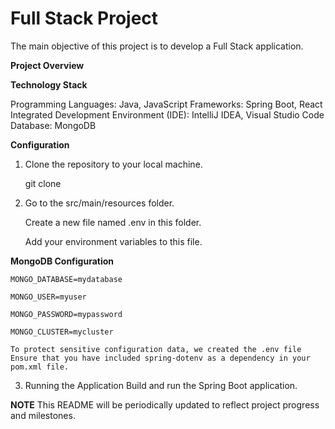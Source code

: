 # Full Stack Project

The main objective of this project is to develop a Full Stack application.

**Project Overview**

**Technology Stack**

Programming Languages: Java, JavaScript
Frameworks: Spring Boot, React
Integrated Development Environment (IDE): IntelliJ IDEA, Visual Studio Code
Database: MongoDB

**Configuration**

1. Clone the repository to your local machine.

   git clone <repository-url>

2. Go to the src/main/resources folder.

   Create a new file named .env in this folder.

   Add your environment variables to this file.

**MongoDB Configuration**

    MONGO_DATABASE=mydatabase

    MONGO_USER=myuser

    MONGO_PASSWORD=mypassword

    MONGO_CLUSTER=mycluster

    To protect sensitive configuration data, we created the .env file
    Ensure that you have included spring-dotenv as a dependency in your pom.xml file.

3. Running the Application
   Build and run the Spring Boot application.

**NOTE**
This README will be periodically updated to reflect project progress and milestones.

